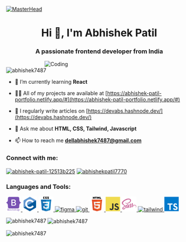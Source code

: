 [![MasterHead](https://www.linkpicture.com/q/Screenshot-2022-10-22-102038.png)](https://abhishek-patil-portfolio.netlify.app/)
<h1 align="center">Hi 👋, I'm Abhishek Patil</h1>
<h3 align="center">A passionate frontend developer from India</h3>
<img align="right" alt="Coding" width="400" src = "https://cdn.dribbble.com/users/1162077/screenshots/3848914/programmer.gif">

<p align="left"> <img src="https://komarev.com/ghpvc/?username=abhishek7487&label=Profile%20views&color=0e75b6&style=flat" alt="abhishek7487" /> </p>

- 🌱 I’m currently learning **React**

- 👨‍💻 All of my projects are available at [https://abhishek-patil-portfolio.netlify.app/#](https://abhishek-patil-portfolio.netlify.app/#)

- 📝 I regularly write articles on [https://devabs.hashnode.dev/](https://devabs.hashnode.dev/)

- 💬 Ask me about **HTML, CSS, Tailwind, Javascript**

- 📫 How to reach me **dellabhishek7487@gmail.com**

<h3 align="left">Connect with me:</h3>
<p align="left">
<a href="https://linkedin.com/in/abhishek-patil-12513b225" target="blank"><img align="center" src="https://raw.githubusercontent.com/rahuldkjain/github-profile-readme-generator/master/src/images/icons/Social/linked-in-alt.svg" alt="abhishek-patil-12513b225" height="30" width="40" /></a>
<a href="https://instagram.com/abhishekpatil7770" target="blank"><img align="center" src="https://raw.githubusercontent.com/rahuldkjain/github-profile-readme-generator/master/src/images/icons/Social/instagram.svg" alt="abhishekpatil7770" height="30" width="40" /></a>
</p>

<h3 align="left">Languages and Tools:</h3>
<p align="left"> <a href="https://getbootstrap.com" target="_blank" rel="noreferrer"> <img src="https://raw.githubusercontent.com/devicons/devicon/master/icons/bootstrap/bootstrap-plain-wordmark.svg" alt="bootstrap" width="40" height="40"/> </a> <a href="https://www.cprogramming.com/" target="_blank" rel="noreferrer"> <img src="https://raw.githubusercontent.com/devicons/devicon/master/icons/c/c-original.svg" alt="c" width="40" height="40"/> </a> <a href="https://www.w3schools.com/css/" target="_blank" rel="noreferrer"> <img src="https://raw.githubusercontent.com/devicons/devicon/master/icons/css3/css3-original-wordmark.svg" alt="css3" width="40" height="40"/> </a> <a href="https://www.figma.com/" target="_blank" rel="noreferrer"> <img src="https://www.vectorlogo.zone/logos/figma/figma-icon.svg" alt="figma" width="40" height="40"/> </a> <a href="https://git-scm.com/" target="_blank" rel="noreferrer"> <img src="https://www.vectorlogo.zone/logos/git-scm/git-scm-icon.svg" alt="git" width="40" height="40"/> </a> <a href="https://www.w3.org/html/" target="_blank" rel="noreferrer"> <img src="https://raw.githubusercontent.com/devicons/devicon/master/icons/html5/html5-original-wordmark.svg" alt="html5" width="40" height="40"/> </a> <a href="https://developer.mozilla.org/en-US/docs/Web/JavaScript" target="_blank" rel="noreferrer"> <img src="https://raw.githubusercontent.com/devicons/devicon/master/icons/javascript/javascript-original.svg" alt="javascript" width="40" height="40"/> </a> <a href="https://sass-lang.com" target="_blank" rel="noreferrer"> <img src="https://raw.githubusercontent.com/devicons/devicon/master/icons/sass/sass-original.svg" alt="sass" width="40" height="40"/> </a> <a href="https://tailwindcss.com/" target="_blank" rel="noreferrer"> <img src="https://www.vectorlogo.zone/logos/tailwindcss/tailwindcss-icon.svg" alt="tailwind" width="40" height="40"/> </a> <a href="https://www.typescriptlang.org/" target="_blank" rel="noreferrer"> <img src="https://raw.githubusercontent.com/devicons/devicon/master/icons/typescript/typescript-original.svg" alt="typescript" width="40" height="40"/> </a> </p>

<p><img align="left" src="https://github-readme-stats.vercel.app/api/top-langs?username=abhishek7487&show_icons=true&locale=en&layout=compact" alt="abhishek7487" /></p>

<p>&nbsp;<img align="center" src="https://github-readme-stats.vercel.app/api?username=abhishek7487&show_icons=true&locale=en" alt="abhishek7487" /></p>

<p><img align="center" src="https://github-readme-streak-stats.herokuapp.com/?user=abhishek7487&" alt="abhishek7487" /></p>
 
